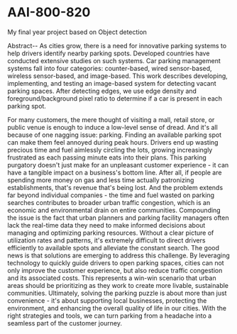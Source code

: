 # AAI-800-820
My final year project based on Object detection 


Abstract-- As cities grow, there is a need for innovative
parking systems to help drivers identify nearby parking
spots. Developed countries have conducted extensive studies
on such systems. Car parking management systems fall into
four categories: counter-based, wired sensor-based, wireless
sensor-based, and image-based. This work describes
developing, implementing, and testing an image-based system
for detecting vacant parking spaces. After detecting edges, we
use edge density and foreground/background pixel ratio to
determine if a car is present in each parking spot.


For many customers, the mere thought of visiting a mall, retail
store, or public venue is enough to induce a low-level sense of
dread. And it's all because of one nagging issue: parking. Finding
an available parking spot can make them feel annoyed during
peak hours. Drivers end up wasting precious time and fuel
aimlessly circling the lots, growing increasingly frustrated as
each passing minute eats into their plans. This parking purgatory
doesn't just make for an unpleasant customer experience - it can
have a tangible impact on a business's bottom line.
After all, if people are spending more money on gas and less time
actually patronizing establishments, that's revenue that's being
lost. And the problem extends far beyond individual companies -
the time and fuel wasted on parking searches contributes to
broader urban traffic congestion, which is an economic and
environmental drain on entire communities.
Compounding the issue is the fact that urban planners and
parking facility managers often lack the real-time data they need
to make informed decisions about managing and optimizing
parking resources. Without a clear picture of utilization rates and
patterns, it's extremely difficult to direct drivers efficiently to
available spots and alleviate the constant search.
The good news is that solutions are emerging to address this
challenge. By leveraging technology to quickly guide drivers to
open parking spaces, cities can not only improve the customer
experience, but also reduce traffic congestion and its associated
costs. This represents a win-win scenario that urban areas should
be prioritizing as they work to create more livable, sustainable
communities.
Ultimately, solving the parking puzzle is about more than just
convenience - it's about supporting local businesses, protecting
the environment, and enhancing the overall quality of life in our
cities. With the right strategies and tools, we can turn parking
from a headache into a seamless part of the customer journey.
